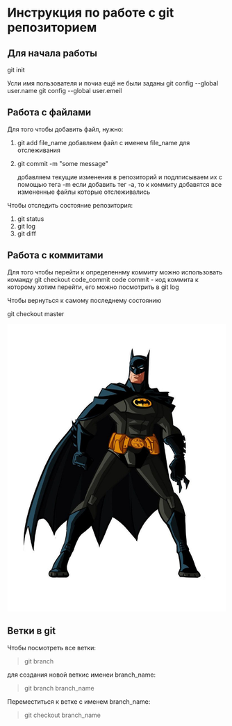 # Инструкция по работе с git репозиторием

## Для начала работы
git init

Усли имя пользователя и почиа ещё не были заданы
git config --global user.name
git config --global user.emeil


## Работа с файлами

Для того чтобы добавить файл, нужно:
1. git add file_name
    добавляем файл с именем file_name для отслеживания
2. git commit -m "some message"

    добавляем текущие изменения в репозиторий и подлписываем их с помощью тега -m
    если добавить тег -a, то к коммиту добавятся все измененные файлы которые отслеживались

Чтобы отследить состояние репозитория:
1. git status
2. git log
3. git diff


## Работа с коммитами
Для того чтобы перейти к определеннму коммиту можно использовать команду
git checkout code_commit
    code commit - код коммита к которому хотим перейти, его можно посмотрить в git log

Чтобы вернуться к самому последнему состоянию

git checkout master

![batman](batman.jpg)


## Ветки в git
Чтобы посмотреть все ветки:
> git branch

для создания новой веткис именеи branch_name:
> git branch branch_name

Переместиться к ветке с именем branch_name:
> git checkout branch_name